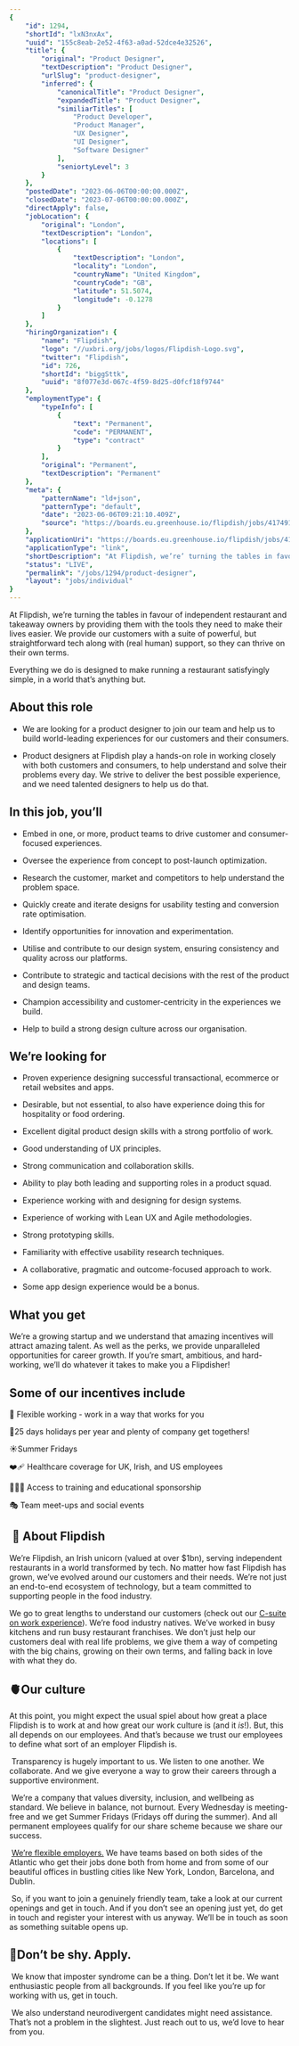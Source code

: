 ```yaml
---
{
	"id": 1294,
	"shortId": "lxN3nxAx",
	"uuid": "155c8eab-2e52-4f63-a0ad-52dce4e32526",
	"title": {
		"original": "Product Designer",
		"textDescription": "Product Designer",
		"urlSlug": "product-designer",
		"inferred": {
			"canonicalTitle": "Product Designer",
			"expandedTitle": "Product Designer",
			"similiarTitles": [
				"Product Developer",
				"Product Manager",
				"UX Designer",
				"UI Designer",
				"Software Designer"
			],
			"seniortyLevel": 3
		}
	},
	"postedDate": "2023-06-06T00:00:00.000Z",
	"closedDate": "2023-07-06T00:00:00.000Z",
	"directApply": false,
	"jobLocation": {
		"original": "London",
		"textDescription": "London",
		"locations": [
			{
				"textDescription": "London",
				"locality": "London",
				"countryName": "United Kingdom",
				"countryCode": "GB",
				"latitude": 51.5074,
				"longitude": -0.1278
			}
		]
	},
	"hiringOrganization": {
		"name": "Flipdish",
		"logo": "//uxbri.org/jobs/logos/Flipdish-Logo.svg",
		"twitter": "Flipdish",
		"id": 726,
		"shortId": "biggSttk",
		"uuid": "8f077e3d-067c-4f59-8d25-d0fcf18f9744"
	},
	"employmentType": {
		"typeInfo": [
			{
				"text": "Permanent",
				"code": "PERMANENT",
				"type": "contract"
			}
		],
		"original": "Permanent",
		"textDescription": "Permanent"
	},
	"meta": {
		"patternName": "ld+json",
		"patternType": "default",
		"date": "2023-06-06T09:21:10.409Z",
		"source": "https://boards.eu.greenhouse.io/flipdish/jobs/4174919101?gh_src=6fcedcb2teu#app"
	},
	"applicationUri": "https://boards.eu.greenhouse.io/flipdish/jobs/4174919101#app",
	"applicationType": "link",
	"shortDescription": "At Flipdish, we’re’ turning the tables in favour of independent restaurant and takeaway owners by providing them with the tools they need to make their lives easier. We provide our customers with a",
	"status": "LIVE",
	"permalink": "/jobs/1294/product-designer",
	"layout": "jobs/individual"
}
---
```

<p>At Flipdish, we’re turning the tables in favour of independent restaurant and takeaway owners by providing them with the tools they need to make their lives easier. We provide our customers with a suite of powerful, but straightforward tech along with (real human) support, so they can thrive on their own terms.</p><p>Everything we do is designed to make running a restaurant satisfyingly simple, in a world that’s anything but.</p><h2>About this role</h2><ul><li><p>We are looking for a product designer to join our team and help us to build world-leading experiences for our customers and their consumers.</p></li><li><p>Product designers at Flipdish play a hands-on role in working closely with both customers and consumers, to help understand and solve their problems every day. We strive to deliver the best possible experience, and we need talented designers to help us do that.</p></li></ul><h2>In this job, you’ll</h2><ul><li><p>Embed in one, or more, product teams to drive customer and consumer-focused experiences.</p></li><li><p>Oversee the experience from concept to post-launch optimization.</p></li><li><p>Research the customer, market and competitors to help understand the problem space.</p></li><li><p>Quickly create and iterate designs for usability testing and conversion rate optimisation.</p></li><li><p>Identify opportunities for innovation and experimentation.</p></li><li><p>Utilise and contribute to our design system, ensuring consistency and quality across our platforms.</p></li><li><p>Contribute to strategic and tactical decisions with the rest of the product and design teams.</p></li><li><p>Champion accessibility and customer-centricity in the experiences we build.</p></li><li><p>Help to build a strong design culture across our organisation.</p></li></ul><h2>We’re looking for</h2><ul><li><p>Proven experience designing successful transactional, ecommerce or retail websites and apps.&nbsp;</p></li><li><p>Desirable, but not essential, to also have experience doing this for hospitality or food ordering.</p></li><li><p>Excellent digital product design skills with a strong portfolio of work.</p></li><li><p>Good understanding of UX principles.</p></li><li><p>Strong communication and collaboration skills.</p></li><li><p>Ability to play both leading and supporting roles in a product squad.</p></li><li><p>Experience working with and designing for design systems.</p></li><li><p>Experience of working with Lean UX and Agile methodologies.</p></li><li><p>Strong prototyping skills.</p></li><li><p>Familiarity with effective usability research techniques.</p></li><li><p>A collaborative, pragmatic and outcome-focused approach to work.</p></li><li><p>Some app design experience would be a bonus.</p></li></ul><h2>What you get</h2><p>We’re a growing startup and we understand that amazing incentives will attract amazing talent. As well as the perks, we provide unparalleled opportunities for career growth. If you’re smart, ambitious, and hard-working, we’ll do whatever it takes to make you a Flipdisher!</p><h2>Some of our incentives include</h2><p>🏡 Flexible working - work in a way that works for you</p><p>🌴25 days holidays per year and plenty of company get togethers!</p><p>☀️Summer Fridays</p><p>❤️‍🩹 Healthcare coverage for UK, Irish, and US employees</p><p>👩🏾‍🎓 Access to training and educational sponsorship</p><p>🎭 Team meet-ups and social events</p><h2>&nbsp;🦄<strong> </strong>About Flipdish</h2><p>We’re Flipdish, an Irish unicorn (valued at over $1bn), serving independent restaurants in a world transformed by tech. No matter how fast Flipdish has grown, we’ve evolved around our customers and their needs. We’re not just an end-to-end ecosystem of technology, but a team committed to supporting people in the food industry.&nbsp;&nbsp;</p><p>We go to great lengths to understand our customers (check out our <a target="_blank" rel="noopener noreferrer nofollow" href="https://www.linkedin.com/posts/flipdish_why-are-our-c-suite-rolling-up-their-sleeves-activity-7064280224821075968-s4xp?utm_source=share&amp;utm_medium=member_desktop">C-suite on work experience</a>). We’re food industry natives. We’ve worked in busy kitchens and run busy restaurant franchises. We don’t just help our customers deal with real life problems, we give them a way of competing with the big chains, growing on their own terms, and falling back in love with what they do.</p><h2><strong>🫀</strong>Our culture</h2><p>At this point, you might expect the usual spiel about how great a place Flipdish is to work at and how great our work culture is (and it <em>is</em>!). But, this all depends on our employees. And that’s because we trust our employees to define what sort of an employer Flipdish is.&nbsp;</p><p>&nbsp;Transparency is hugely important to us. We listen to one another. We collaborate. And we give everyone a way to grow their careers through a supportive environment.&nbsp;</p><p>&nbsp;We’re a company that values diversity, inclusion, and wellbeing as standard. We believe in balance, not burnout. Every Wednesday is meeting-free and we get Summer Fridays (Fridays off during the summer). And all permanent employees qualify for our share scheme because we share our success.&nbsp;</p><p>&nbsp;<a target="_blank" rel="noopener noreferrer nofollow" href="https://flexa.careers/companies/flipdish">We’re flexible employers.</a> We have teams based on both sides of the Atlantic who get their jobs done both from home and from some of our beautiful offices in bustling cities like New York, London, Barcelona, and Dublin.&nbsp;</p><p>&nbsp;So, if you want to join a genuinely friendly team, take a look at our current openings and get in touch. And if you don’t see an opening just yet, do get in touch and register your interest with us anyway. We’ll be in touch as soon as something suitable opens up.</p><h2><strong>🙈</strong>Don’t be shy. Apply.&nbsp;</h2><p>&nbsp;We know that imposter syndrome can be a thing. Don’t let it be. We want enthusiastic people from all backgrounds. If you feel like you’re up for working with us, get in touch.&nbsp;</p><p>&nbsp;We also understand neurodivergent candidates might need assistance. That’s not a problem in the slightest. Just reach out to us, we’d love to hear from you.</p>
